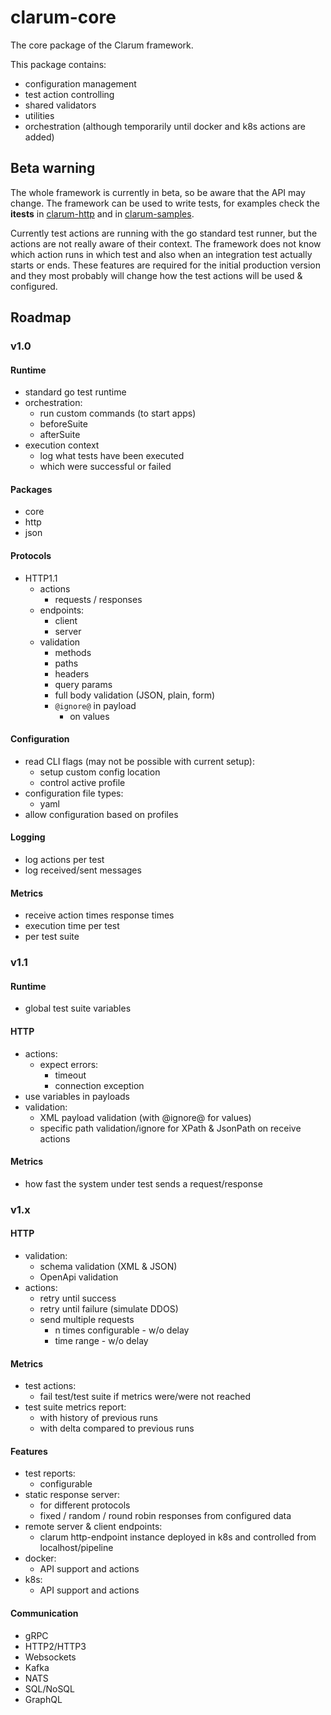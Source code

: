 # clarum-core

The core package of the Clarum framework.

This package contains:

- configuration management
- test action controlling
- shared validators
- utilities
- orchestration (although temporarily until docker and k8s actions are added)

## Beta warning

The whole framework is currently in beta, so be aware that the API may change.
The framework can be used to write tests, for examples check the **itests**
in [clarum-http](https://github.com/go-clarum/clarum-http) and
in [clarum-samples](https://github.com/go-clarum/samples).

Currently test actions are running with the go standard test runner, but the actions are not really aware of their
context.
The framework does not know which action runs in which test and also when an integration test actually starts or ends.
These features are required for the initial production version and they most probably will change how the test actions
will be used & configured.

## Roadmap

### v1.0

#### Runtime

- standard go test runtime
- orchestration:
    - run custom commands (to start apps)
    - beforeSuite
    - afterSuite
- execution context
  - log what tests have been executed
  - which were successful or failed

#### Packages

- core
- http
- json

#### Protocols

- HTTP1.1
    - actions
        - requests / responses
    - endpoints:
        - client
        - server
    - validation
        - methods
        - paths
        - headers
        - query params
        - full body validation (JSON, plain, form)
        - `@ignore@` in payload
            - on values

#### Configuration

- read CLI flags (may not be possible with current setup):
    - setup custom config location
    - control active profile
- configuration file types:
    - yaml
- allow configuration based on profiles

#### Logging

- log actions per test
- log received/sent messages

#### Metrics

- receive action times response times
- execution time per test
- per test suite

### v1.1

#### Runtime

- global test suite variables

#### HTTP

- actions:
    - expect errors:
        - timeout
        - connection exception
- use variables in payloads
- validation:
    - XML payload validation (with @ignore@ for values)
    - specific path validation/ignore for XPath & JsonPath on receive actions

#### Metrics

- how fast the system under test sends a request/response

### v1.x

#### HTTP

- validation:
    - schema validation (XML & JSON)
    - OpenApi validation
- actions:
    - retry until success
    - retry until failure (simulate DDOS)
    - send multiple requests
        - n times configurable - w/o delay
        - time range - w/o delay

#### Metrics

- test actions:
    - fail test/test suite if metrics were/were not reached
- test suite metrics report:
  - with history of previous runs
  - with delta compared to previous runs

#### Features

- test reports:
    - configurable
- static response server:
    - for different protocols
    - fixed / random / round robin responses from configured data
- remote server & client endpoints:
    - clarum http-endpoint instance deployed in k8s and controlled from localhost/pipeline
- docker:
    - API support and actions
- k8s:
    - API support and actions

#### Communication

- gRPC
- HTTP2/HTTP3
- Websockets
- Kafka
- NATS
- SQL/NoSQL
- GraphQL
